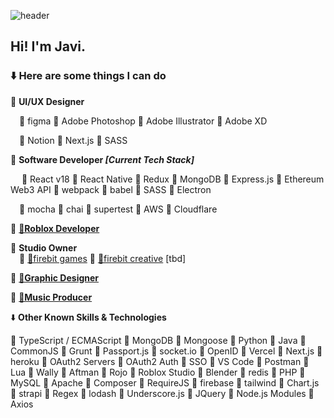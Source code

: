 ![header](https://i.imgur.com/g4fz8Fv.png)
## Hi! I'm Javi.
### ⬇️ Here are some things I can do

🔸 **UI/UX Designer**

&emsp;🔹 figma
🔹 Adobe Photoshop
🔹 Adobe Illustrator
🔹 Adobe XD

&emsp;🔹 Notion
🔹 Next.js
🔹 SASS

🔸 **Software Developer *[Current Tech Stack]***

&emsp;
🔹 React v18
🔹 React Native
🔹 Redux
🔹 MongoDB
🔹 Express.js
🔹 Ethereum Web3 API
🔹 webpack
🔹 babel
🔹 SASS
🔹 Electron

&emsp;🔹 mocha
🔹 chai
🔹 supertest
🔹 AWS
🔹 Cloudflare

🔸 [**🔗Roblox Developer**](https://www.roblox.com/users/31244132/profile)

🔸  **Studio Owner<br/>**
&emsp;🔹 [🔗firebit games](https://www.roblox.com/groups/5113589/firebit)
🔹 [🔗firebit creative](https://firebit.dev/) [tbd]

🔸 [**🔗Graphic Designer**](https://www.instagram.com/dig1tt)

🔸 [**🔗Music Producer**](https://soundcloud.com/dig1tt)

⬇️ **Other Known Skills & Technologies**

🔹 TypeScript / ECMAScript
🔹 MongoDB
🔹 Mongoose
🔹 Python
🔹 Java
🔹 CommonJS
🔹 Grunt
🔹 Passport.js
🔹 socket.io
🔹 OpenID
🔹 Vercel
🔹 Next.js
🔹 heroku
🔹 OAuth2 Servers
🔹 OAuth2 Auth
🔹 SSO
🔹 VS Code
🔹 Postman
🔹 Lua
🔹 Wally
🔹 Aftman
🔹 Rojo
🔹 Roblox Studio
🔹 Blender
🔹 redis
🔹 PHP
🔹 MySQL
🔹 Apache
🔹 Composer
🔹 RequireJS
🔹 firebase
🔹 tailwind
🔹 Chart.js
🔹 strapi
🔹 Regex
🔹 lodash
🔹 Underscore.js
🔹 JQuery
🔹 Node.js Modules
🔹 Axios
